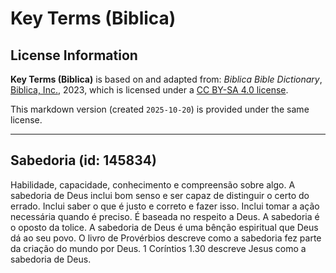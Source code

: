 # Key Terms (Biblica)

## License Information

**Key Terms (Biblica)** is based on and adapted from: _Biblica Bible Dictionary_, [Biblica, Inc.](https://www.biblica.com/), 2023, which is licensed under a [CC BY-SA 4.0 license](https://creativecommons.org/licenses/by-sa/4.0/legalcode.en).

This markdown version (created `2025-10-20`) is provided under the same license.



--------------------------------

## Sabedoria (id: 145834)

Habilidade, capacidade, conhecimento e compreensão sobre algo. A sabedoria de Deus inclui bom senso e ser capaz de distinguir o certo do errado. Inclui saber o que é justo e correto e fazer isso. Inclui tomar a ação necessária quando é preciso. É baseada no respeito a Deus. A sabedoria é o oposto da tolice. A sabedoria de Deus é uma bênção espiritual que Deus dá ao seu povo. O livro de Provérbios descreve como a sabedoria fez parte da criação do mundo por Deus. 1 Coríntios 1\.30 descreve Jesus como a sabedoria de Deus.


